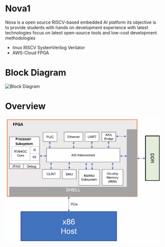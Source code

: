 
# Nova1

Nova is a open source RISCV-based embedded AI platform its objective is to provide students with hands on development experience with latest technologies 
focus on latest open-source tools and low-cost development methodologies

- linux RISCV SystemVerilog Verilator
- AWS-Cloud FPGA

# Block Diagram
![Block Diagram](https://user-images.githubusercontent.com/81433387/160123688-4e167296-8104-4c32-89f9-1c53b9c22632.png)

# Overview
![](overview.png)
